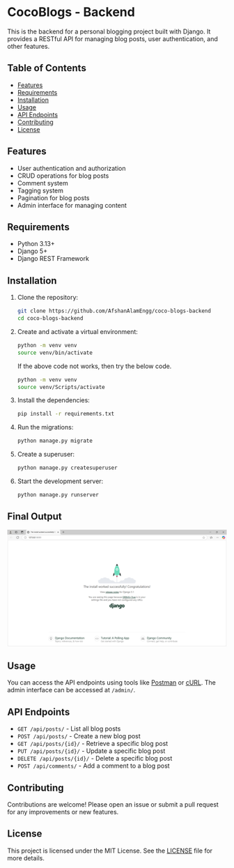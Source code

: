 # CocoBlogs - Backend

This is the backend for a personal blogging project built with Django. It provides a RESTful API for managing blog posts, user authentication, and other features.

## Table of Contents

- [Features](#features)
- [Requirements](#requirements)
- [Installation](#installation)
- [Usage](#usage)
- [API Endpoints](#api-endpoints)
- [Contributing](#contributing)
- [License](#license)

## Features

- User authentication and authorization
- CRUD operations for blog posts
- Comment system
- Tagging system
- Pagination for blog posts
- Admin interface for managing content

## Requirements

- Python 3.13+
- Django 5+
- Django REST Framework

## Installation

1. Clone the repository:
    ```bash
    git clone https://github.com/AfshanAlamEngg/coco-blogs-backend
    cd coco-blogs-backend
    ```

2. Create and activate a virtual environment:
    ```bash
    python -m venv venv
    source venv/bin/activate
    ```
    If the above code not works, then try the below code.
    ```bash
    python -m venv venv
    source venv/Scripts/activate
    ```

3. Install the dependencies:
    ```bash
    pip install -r requirements.txt
    ```

4. Run the migrations:
    ```bash
    python manage.py migrate
    ```

5. Create a superuser:
    ```bash
    python manage.py createsuperuser
    ```

6. Start the development server:
    ```bash
    python manage.py runserver
    ```

## Final Output

![alt text](image.png)

## Usage

You can access the API endpoints using tools like [Postman](https://www.postman.com/) or [cURL](https://curl.se/). The admin interface can be accessed at `/admin/`.

## API Endpoints

- `GET /api/posts/` - List all blog posts
- `POST /api/posts/` - Create a new blog post
- `GET /api/posts/{id}/` - Retrieve a specific blog post
- `PUT /api/posts/{id}/` - Update a specific blog post
- `DELETE /api/posts/{id}/` - Delete a specific blog post
- `POST /api/comments/` - Add a comment to a blog post

## Contributing

Contributions are welcome! Please open an issue or submit a pull request for any improvements or new features.

## License

This project is licensed under the MIT License. See the [LICENSE](LICENSE) file for more details.
